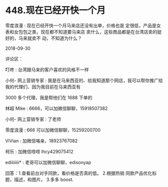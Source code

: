 # 448.现在已经开快一个月

零度浪漫 : 现在已经开快一个月马来店还没有出单，价格也是 定很低，产品是女表和女包包之类，现在都不知道要马来店 卖什么，这些商品都是在台湾店卖的挺好的，马来就卖不 动，不知道为什么？

2018-09-30

评论区：

叮咚 : 台湾跟马来的客户喜欢的风格不一样

小何- 网上营销专家 : 我是在马来西亚的、给我知道那个网店，我可以帮你推广给我的代理们、因为我目前在马来西亚有

3000 多个代理，我是帮他们在 1688 下单的

林超 Mike : 6666，可以加微信聊聊，15918507382

小何- 网上营销专家 : 了老师

零度浪漫 : 666 可以加微信聊聊，15259200700

ViVian : 加微信咯亲，18923767082

柯乐 : 加微信唠唠 lhcy429075412

ediiiiiiii* : 老哥可以加微信聊聊，edisonyap

回答：1.查看前台对手同款，看价格是否真的低。 2.根据热销 同款产品优化标题，描述，和图片。 3.多多 boost.